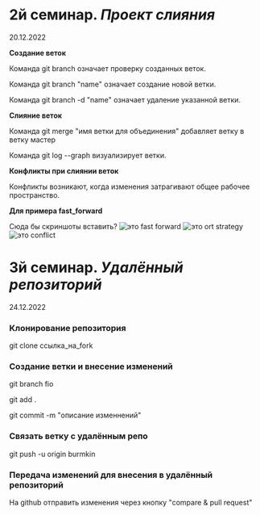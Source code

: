 # 2й семинар. ___Проект слияния___
20.12.2022

__Создание веток__

Команда git branch означает проверку созданных веток.

Команда git branch "name" означает создание новой ветки.

Команда git branch -d "name" означает удаление указанной ветки.

__Слияние веток__

Команда git merge "имя ветки для объединения" добавляет ветку в ветку мастер

Команда git log --graph визуализирует ветки.

__Конфликты при слиянии веток__

Конфликты возникают, когда изменения затрагивают общее рабочее пространство.

__Для примера fast_forward__

Сюда бы скриншоты вставить?
![это fast forward](dz2-2.jpg)
![это ort strategy](dz2-3.jpg)
![это conflict](dz2-4.jpg)

# 3й семинар. ___Удалённый репозиторий___
24.12.2022

### Клонирование репозитория

git clone ссылка_на_fork

### Создание ветки и внесение изменений

git branch fio

git add .

git commit -m "описание изменнений"

### Связать ветку с удалённым репо

git push -u origin burmkin

### Передача изменений для внесения в удалённый репозиторий

На github отправить изменения через кнопку "compare & pull request"